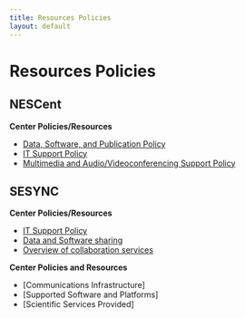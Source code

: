 ```yaml
---
title: Resources Policies
layout: default
---
```

# Resources Policies

## NESCent

**Center Policies/Resources**

* [Data, Software, and Publication Policy](Data_and_Software_Policy.pdf)
* [IT Support Policy](IT_Support_Policy.pdf)
* [Multimedia and Audio/Videoconferencing Support Policy](WG_CM_Multimedia_Policy.pdf)

## SESYNC 
**Center Policies/Resources**

* [IT Support Policy](ITSupportPolicy.pdf)
* [Data and Software sharing](DataandSoftwarePolicy.pdf)
* [Overview of collaboration services](SESYNC-Community-Intro.pdf)

**Center Policies and Resources**

* [Communications Infrastructure]
* [Supported Software and Platforms]
* [Scientific Services Provided]